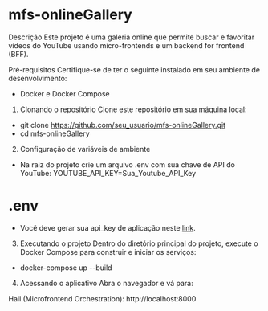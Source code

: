 # mfs-onlineGallery
Descrição
Este projeto é uma galeria online que permite buscar e favoritar vídeos do YouTube usando micro-frontends e um backend for frontend (BFF).

Pré-requisitos
Certifique-se de ter o seguinte instalado em seu ambiente de desenvolvimento:
- Docker e Docker Compose

1. Clonando o repositório
Clone este repositório em sua máquina local:

- git clone https://github.com/seu_usuario/mfs-onlineGallery.git
- cd mfs-onlineGallery

2. Configuração de variáveis de ambiente
- Na raiz do projeto crie um arquivo .env com sua chave de API do YouTube: YOUTUBE_API_KEY=Sua_Youtube_API_Key

# .env
- Você deve gerar sua api_key de aplicação neste [link](https://developers.google.com/youtube/v3/getting-started?hl=pt-br).

3. Executando o projeto
Dentro do diretório principal do projeto, execute o Docker Compose para construir e iniciar os serviços:
- docker-compose up --build

4. Acessando o aplicativo
Abra o navegador e vá para:

Hall (Microfrontend Orchestration): http://localhost:8000
